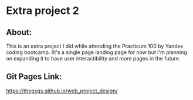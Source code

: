 # Extra project 2

## About: 
This is an extra project I did while attending the Practicum 100 by Yandex coding bootcamp.
Iit's a single page landing page for now but I'm planning on expanding it to have user interactibility and more pages in the future.

## Git Pages Link:
https://thegsgs.github.io/web_project_design/
